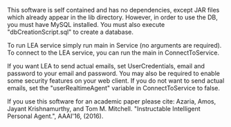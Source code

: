 This software is self contained and has no dependencies, except JAR files which already appear in the lib directory.
However, in order to use the DB, you must have MySQL installed. You must also execute "dbCreationScript.sql" to create a database.

To run LEA service simply run main in Service (no arguments are required).
To connect to the LEA service, you can run the main in ConnectToService.

If you want LEA to send actual emails, set UserCredentials, email and password to your email and password. You may also be required to enable some security features on your web client.
If you do not want to send actual emails, set the "userRealtimeAgent" variable in ConnectToService to false.

If you use this software for an academic paper please cite: 
Azaria, Amos, Jayant Krishnamurthy, and Tom M. Mitchell. "Instructable Intelligent Personal Agent.", AAAI'16, (2016).